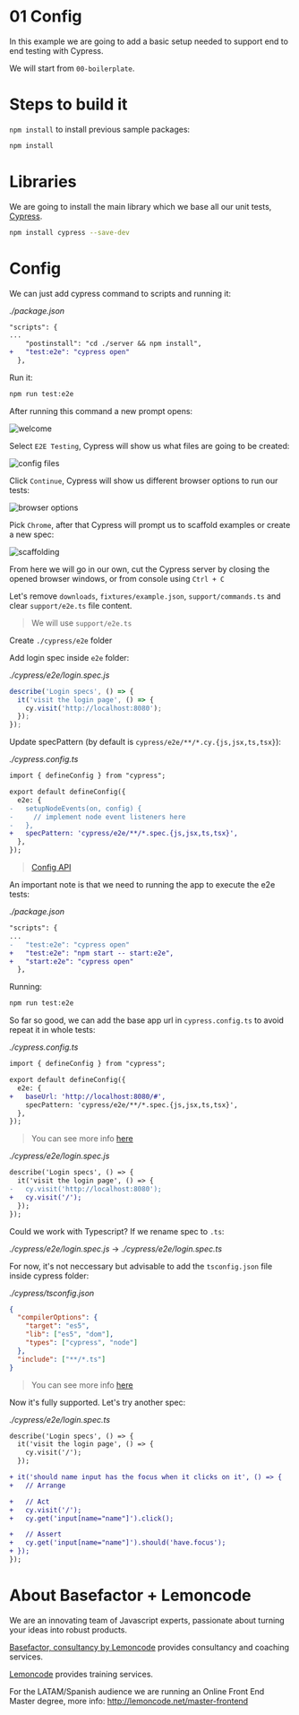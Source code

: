 # 01 Config

In this example we are going to add a basic setup needed to support end to end testing with Cypress.

We will start from `00-boilerplate`.

# Steps to build it

`npm install` to install previous sample packages:

```bash
npm install
```

# Libraries

We are going to install the main library which we base all our unit tests, [Cypress](https://www.cypress.io/).

```bash
npm install cypress --save-dev
```

# Config

We can just add cypress command to scripts and running it:

_./package.json_

```diff
"scripts": {
...
    "postinstall": "cd ./server && npm install",
+   "test:e2e": "cypress open"
  },
```

Run it:

```bash
npm run test:e2e
```

After running this command a new prompt opens:

![welcome](./.resources/01-welcome.png)

Select `E2E Testing`, Cypress will show us what files are going to be created:

![config files](./.resources/02-config-files.png)

Click `Continue`, Cypress will show us different browser options to run our tests:

![browser options](./.resources/03-browser-options.png)

Pick `Chrome`, after that Cypress will prompt us to scaffold examples or create a new spec:

![scaffolding](./.resources/04-scaffolding.png)

From here we will go in our own, cut the Cypress server by closing the opened browser windows, or from console using `Ctrl + C`

Let's remove `downloads`, `fixtures/example.json`, `support/commands.ts` and clear `support/e2e.ts` file content.

> We will use `support/e2e.ts`

Create `./cypress/e2e` folder

Add login spec inside `e2e` folder:

_./cypress/e2e/login.spec.js_

```javascript
describe('Login specs', () => {
  it('visit the login page', () => {
    cy.visit('http://localhost:8080');
  });
});
```

Update specPattern (by default is `cypress/e2e/**/*.cy.{js,jsx,ts,tsx}`):

_./cypress.config.ts_

```diff
import { defineConfig } from "cypress";

export default defineConfig({
  e2e: {
-   setupNodeEvents(on, config) {
-     // implement node event listeners here
-   },
+   specPattern: 'cypress/e2e/**/*.spec.{js,jsx,ts,tsx}',
  },
});
```

> [Config API](https://docs.cypress.io/guides/references/configuration#Testing-Type-Specific-Options)

An important note is that we need to running the app to execute the e2e tests:

_./package.json_

```diff
"scripts": {
...
-   "test:e2e": "cypress open"
+   "test:e2e": "npm start -- start:e2e",
+   "start:e2e": "cypress open"
  },
```

Running:

```bash
npm run test:e2e

```

So far so good, we can add the base app url in `cypress.config.ts` to avoid repeat it in whole tests:

_./cypress.config.ts_

```diff
import { defineConfig } from "cypress";

export default defineConfig({
  e2e: {
+   baseUrl: 'http://localhost:8080/#',
    specPattern: 'cypress/e2e/**/*.spec.{js,jsx,ts,tsx}',
  },
});
```

> You can see more info [here](https://docs.cypress.io/guides/references/configuration.html#Options)

_./cypress/e2e/login.spec.js_

```diff
describe('Login specs', () => {
  it('visit the login page', () => {
-   cy.visit('http://localhost:8080');
+   cy.visit('/');
  });
});

```

Could we work with Typescript? If we rename spec to `.ts`:

_./cypress/e2e/login.spec.js_ -> _./cypress/e2e/login.spec.ts_

For now, it's not neccessary but advisable to add the `tsconfig.json` file inside cypress folder:

_./cypress/tsconfig.json_

```json
{
  "compilerOptions": {
    "target": "es5",
    "lib": ["es5", "dom"],
    "types": ["cypress", "node"]
  },
  "include": ["**/*.ts"]
}

```

> You can see more info [here](https://docs.cypress.io/guides/tooling/typescript-support#Configure-tsconfig-json)

Now it's fully supported. Let's try another spec:

_./cypress/e2e/login.spec.ts_

```diff
describe('Login specs', () => {
  it('visit the login page', () => {
    cy.visit('/');
  });

+ it('should name input has the focus when it clicks on it', () => {
+   // Arrange

+   // Act
+   cy.visit('/');
+   cy.get('input[name="name"]').click();

+   // Assert
+   cy.get('input[name="name"]').should('have.focus');
+ });
});

```

# About Basefactor + Lemoncode

We are an innovating team of Javascript experts, passionate about turning your ideas into robust products.

[Basefactor, consultancy by Lemoncode](http://www.basefactor.com) provides consultancy and coaching services.

[Lemoncode](http://lemoncode.net/services/en/#en-home) provides training services.

For the LATAM/Spanish audience we are running an Online Front End Master degree, more info: http://lemoncode.net/master-frontend
